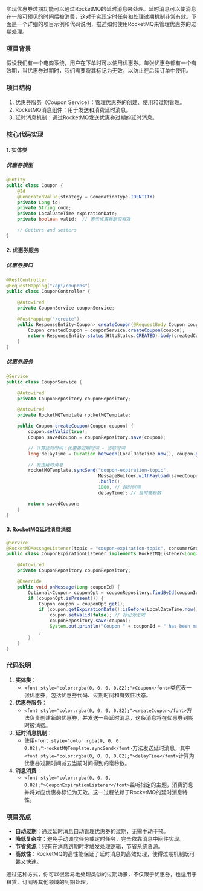 <font style="color:rgba(0, 0, 0, 0.82);">实现优惠券过期功能可以通过RocketMQ的延时消息来处理。延时消息可以使消息在一段可预见的时间后被消费，这对于实现定时任务和处理过期机制非常有效。下面是一个详细的项目示例和代码说明，描述如何使用RocketMQ来管理优惠券的过期处理。</font>

### <font style="color:rgba(0, 0, 0, 0.82);">项目背景</font>
<font style="color:rgba(0, 0, 0, 0.82);">假设我们有一个电商系统，用户在下单时可以使用优惠券。每张优惠券都有一个有效期，当优惠券过期时，我们需要将其标记为无效，以防止在后续订单中使用。</font>

### <font style="color:rgba(0, 0, 0, 0.82);">项目结构</font>
1. <font style="color:rgba(0, 0, 0, 0.82);">优惠券服务（Coupon Service）：管理优惠券的创建、使用和过期管理。</font>
2. <font style="color:rgba(0, 0, 0, 0.82);">RocketMQ消息组件：用于发送和消费延时消息。</font>
3. <font style="color:rgba(0, 0, 0, 0.82);">延时消息机制：通过RocketMQ发送优惠券过期的延时消息。</font>

### <font style="color:rgba(0, 0, 0, 0.82);">核心代码实现</font>
#### <font style="color:rgba(0, 0, 0, 0.82);">1. 实体类</font>
##### <font style="color:rgba(0, 0, 0, 0.82);">优惠券模型</font>
```java
@Entity  
public class Coupon {  
    @Id  
    @GeneratedValue(strategy = GenerationType.IDENTITY)  
    private Long id;  
    private String code;  
    private LocalDateTime expirationDate;  
    private boolean valid;  // 表示优惠券是否有效  

    // Getters and setters  
}
```

#### <font style="color:rgba(0, 0, 0, 0.82);">2. 优惠券服务</font>
##### <font style="color:rgba(0, 0, 0, 0.82);">优惠券接口</font>
```java
@RestController  
@RequestMapping("/api/coupons")  
public class CouponController {  

    @Autowired  
    private CouponService couponService;  

    @PostMapping("/create")  
    public ResponseEntity<Coupon> createCoupon(@RequestBody Coupon coupon) {  
        Coupon createdCoupon = couponService.createCoupon(coupon);  
        return ResponseEntity.status(HttpStatus.CREATED).body(createdCoupon);  
    }  
}
```

##### <font style="color:rgba(0, 0, 0, 0.82);">优惠券服务</font>
```java
@Service  
public class CouponService {  

    @Autowired  
    private CouponRepository couponRepository;  

    @Autowired  
    private RocketMQTemplate rocketMQTemplate;  

    public Coupon createCoupon(Coupon coupon) {  
        coupon.setValid(true);  
        Coupon savedCoupon = couponRepository.save(coupon);  

        // 计算延时时间：优惠券过期时间 - 当前时间  
        long delayTime = Duration.between(LocalDateTime.now(), coupon.getExpirationDate()).toMillis();  

        // 发送延时消息  
        rocketMQTemplate.syncSend("coupon-expiration-topic",   
                                  MessageBuilder.withPayload(savedCoupon.getId())  
                                  .build(),   
                                  1000, // 超时时间  
                                  delayTime); // 延时毫秒数  

        return savedCoupon;  
    }  
}
```

#### <font style="color:rgba(0, 0, 0, 0.82);">3. RocketMQ延时消息消费</font>
```java
@Service  
@RocketMQMessageListener(topic = "coupon-expiration-topic", consumerGroup = "coupon-consumer-group")  
public class CouponExpirationListener implements RocketMQListener<Long> {  

    @Autowired  
    private CouponRepository couponRepository;  

    @Override  
    public void onMessage(Long couponId) {  
        Optional<Coupon> couponOpt = couponRepository.findById(couponId);  
        if (couponOpt.isPresent()) {  
            Coupon coupon = couponOpt.get();  
            if (coupon.getExpirationDate().isBefore(LocalDateTime.now())) {  
                coupon.setValid(false); // 标记为无效  
                couponRepository.save(coupon);  
                System.out.println("Coupon " + couponId + " has been marked as invalid.");  
            }  
        }  
    }  
}
```

### <font style="color:rgba(0, 0, 0, 0.82);">代码说明</font>
1. **<font style="color:rgba(0, 0, 0, 0.82);">实体类</font>**<font style="color:rgba(0, 0, 0, 0.82);">：</font>
    - `<font style="color:rgba(0, 0, 0, 0.82);">Coupon</font>`<font style="color:rgba(0, 0, 0, 0.82);">类代表一张优惠券，包括优惠券代码、过期时间和有效性状态。</font>
2. **<font style="color:rgba(0, 0, 0, 0.82);">优惠券服务</font>**<font style="color:rgba(0, 0, 0, 0.82);">：</font>
    - `<font style="color:rgba(0, 0, 0, 0.82);">createCoupon</font>`<font style="color:rgba(0, 0, 0, 0.82);">方法负责创建新的优惠券，并发送一条延时消息，这条消息将在优惠券到期时被消费。</font>
3. **<font style="color:rgba(0, 0, 0, 0.82);">延时消息机制</font>**<font style="color:rgba(0, 0, 0, 0.82);">：</font>
    - <font style="color:rgba(0, 0, 0, 0.82);">使用</font>`<font style="color:rgba(0, 0, 0, 0.82);">rocketMQTemplate.syncSend</font>`<font style="color:rgba(0, 0, 0, 0.82);">方法发送延时消息，其中</font>`<font style="color:rgba(0, 0, 0, 0.82);">delayTime</font>`<font style="color:rgba(0, 0, 0, 0.82);">计算为优惠券过期时间减去当前时间得到的毫秒数。</font>
4. **<font style="color:rgba(0, 0, 0, 0.82);">消息消费</font>**<font style="color:rgba(0, 0, 0, 0.82);">：</font>
    - `<font style="color:rgba(0, 0, 0, 0.82);">CouponExpirationListener</font>`<font style="color:rgba(0, 0, 0, 0.82);">监听指定的主题，消费消息并将对应优惠券标记为无效。这一过程依赖于RocketMQ的延时消息特性。</font>

### <font style="color:rgba(0, 0, 0, 0.82);">项目亮点</font>
+ **<font style="color:rgba(0, 0, 0, 0.82);">自动过期</font>**<font style="color:rgba(0, 0, 0, 0.82);">：通过延时消息自动管理优惠券的过期，无需手动干预。</font>
+ **<font style="color:rgba(0, 0, 0, 0.82);">降低复杂度</font>**<font style="color:rgba(0, 0, 0, 0.82);">：避免手动调度任务或定时任务，完全依靠消息中间件实现。</font>
+ **<font style="color:rgba(0, 0, 0, 0.82);">节省资源</font>**<font style="color:rgba(0, 0, 0, 0.82);">：只有在消息到期时才触发处理逻辑，节省系统资源。</font>
+ **<font style="color:rgba(0, 0, 0, 0.82);">高效性</font>**<font style="color:rgba(0, 0, 0, 0.82);">：RocketMQ的高性能保证了延时消息的高效处理，使得过期机制既可靠又快速。</font>

<font style="color:rgba(0, 0, 0, 0.82);">通过这种方式，你可以很容易地处理类似的过期场景，不仅限于优惠券，也适用于租赁、订阅等其他领域的到期处理。</font>

